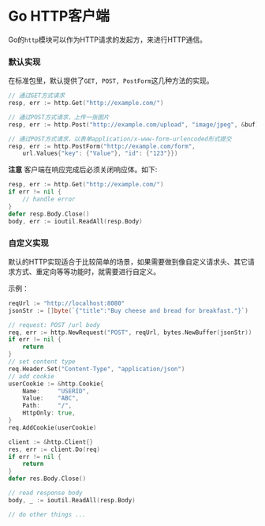# Go HTTP客户端
Go的`http`模块可以作为HTTP请求的发起方，来进行HTTP通信。

### 默认实现
在标准包里，默认提供了`GET, POST, PostForm`这几种方法的实现。
```go
// 通过GET方式请求
resp, err := http.Get("http://example.com/")

// 通过POST方式请求，上传一张图片
resp, err := http.Post("http://example.com/upload", "image/jpeg", &buf)

// 通过POST方式请求，以表单application/x-www-form-urlencoded形式提交
resp, err := http.PostForm("http://example.com/form",
	url.Values{"key": {"Value"}, "id": {"123"}})
```

**注意** 客户端在响应完成后必须关闭响应体。如下:
```go
resp, err := http.Get("http://example.com/")
if err != nil {
	// handle error
}
defer resp.Body.Close()
body, err := ioutil.ReadAll(resp.Body)
```


### 自定义实现
默认的HTTP实现适合于比较简单的场景，如果需要做到像自定义请求头、其它请求方式、重定向等等功能时，就需要进行自定义。

示例：
```go
reqUrl := "http://localhost:8080"
jsonStr := []byte(`{"title":"Buy cheese and bread for breakfast."}`)

// request: POST /url body
req, err := http.NewRequest("POST", reqUrl, bytes.NewBuffer(jsonStr))
if err != nil {
    return
}
// set content type
req.Header.Set("Content-Type", "application/json")
// add cookie
userCookie := &http.Cookie{
    Name:     "USERID",
    Value:    "ABC",
    Path:     "/",
    HttpOnly: true,
}
req.AddCookie(userCookie)

client := &http.Client{}
res, err := client.Do(req)
if err != nil {
    return
}
defer res.Body.Close()

// read response body
body, _ := ioutil.ReadAll(resp.Body)

// do other things ...
```



